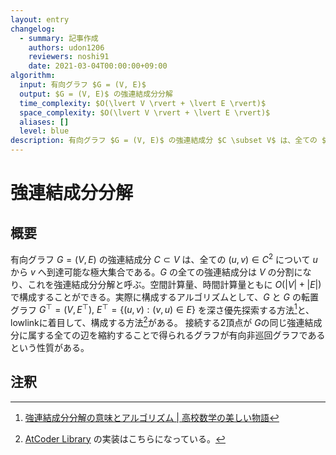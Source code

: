 ```yaml
---
layout: entry
changelog:
  - summary: 記事作成
    authors: udon1206
    reviewers: noshi91
    date: 2021-03-04T00:00:00+09:00
algorithm:
  input: 有向グラフ $G = (V, E)$
  output: $G = (V, E)$ の強連結成分分解
  time_complexity: $O(\lvert V \rvert + \lvert E \rvert)$
  space_complexity: $O(\lvert V \rvert + \lvert E \rvert)$
  aliases: []
  level: blue
description: 有向グラフ $G = (V, E)$ の強連結成分 $C \subset V$ は、全ての $(u, v) \in C^2$ について $u$ から $v$ へ到達可能な極大集合である。$G$ の全ての強連結成分は $V$ の分割になり、これを強連結成分分解と呼ぶ。空間計算量、時間計算量ともに $O(\lvert V \rvert + \lvert E \rvert)$ で構成することができる。
---
```


# 強連結成分分解

## 概要
有向グラフ $G = (V, E)$ の強連結成分 $C \subset V$ は、全ての $(u, v) \in C^2$ について $u$ から $v$ へ到達可能な極大集合である。$G$ の全ての強連結成分は $V$ の分割になり、これを強連結成分分解と呼ぶ。空間計算量、時間計算量ともに $O(\lvert V \rvert + \lvert E \rvert)$ で構成することができる。実際に構成するアルゴリズムとして、$G$ と $G$ の転置グラフ $G ^ {\top} = (V, E ^ {\top}),\  E ^ {\top} = \lbrace (u,v) : (v, u) \in E \rbrace$ を深さ優先探索する方法[^mathtrain]と、lowlinkに着目して、構成する方法[^acl]がある。
接続する2頂点が $G$の同じ強連結成分に属する全ての辺を縮約することで得られるグラフが有向非巡回グラフであるという性質がある。


## 注釈
[^mathtrain]: [強連結成分分解の意味とアルゴリズム &#124; 高校数学の美しい物語](https://mathtrain.jp/kyorenketsu)
[^acl]: [AtCoder Library](https://github.com/atcoder/ac-library) の実装はこちらになっている。
